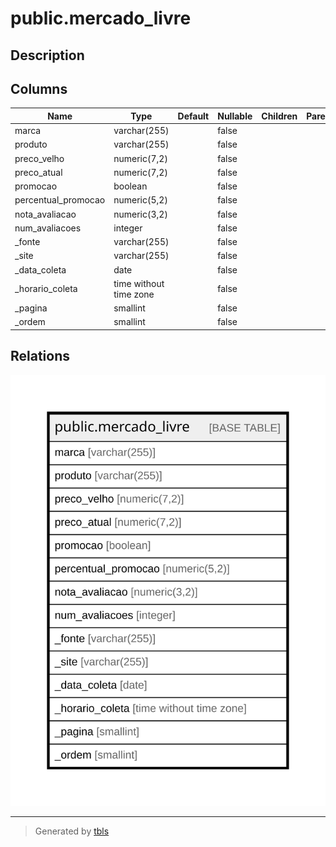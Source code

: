 # public.mercado_livre

## Description

## Columns

| Name | Type | Default | Nullable | Children | Parents | Comment |
| ---- | ---- | ------- | -------- | -------- | ------- | ------- |
| marca | varchar(255) |  | false |  |  |  |
| produto | varchar(255) |  | false |  |  |  |
| preco_velho | numeric(7,2) |  | false |  |  |  |
| preco_atual | numeric(7,2) |  | false |  |  |  |
| promocao | boolean |  | false |  |  |  |
| percentual_promocao | numeric(5,2) |  | false |  |  |  |
| nota_avaliacao | numeric(3,2) |  | false |  |  |  |
| num_avaliacoes | integer |  | false |  |  |  |
| _fonte | varchar(255) |  | false |  |  |  |
| _site | varchar(255) |  | false |  |  |  |
| _data_coleta | date |  | false |  |  |  |
| _horario_coleta | time without time zone |  | false |  |  |  |
| _pagina | smallint |  | false |  |  |  |
| _ordem | smallint |  | false |  |  |  |

## Relations

![er](public.mercado_livre.svg)

---

> Generated by [tbls](https://github.com/k1LoW/tbls)
